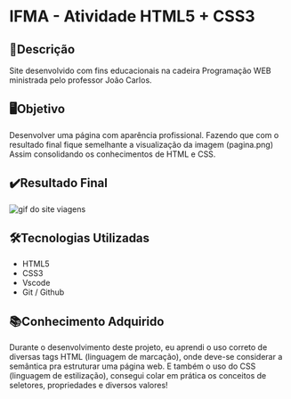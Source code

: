 # IFMA - Atividade HTML5 + CSS3

## 💭Descrição
Site desenvolvido com fins educacionais na cadeira Programação WEB ministrada pelo professor João Carlos.

## 🖥️Objetivo
Desenvolver uma página com aparência profissional. Fazendo que com o resultado final fique semelhante a visualização da imagem (pagina.png) Assim consolidando os conhecimentos de HTML e CSS.

## ✔️Resultado Final
<img src="https://media.giphy.com/media/wTtH4046k6uuYtd0kM/giphy.gif" alt="gif do site viagens">

## 🛠️Tecnologias Utilizadas
- HTML5
- CSS3
- Vscode
- Git / Github

## 📚Conhecimento Adquirido
Durante o desenvolvimento deste projeto, eu aprendi o uso correto de diversas tags HTML (linguagem de marcação), onde deve-se considerar a semântica pra estruturar uma página web. E também o uso do CSS (linguagem de estilização), consegui colar em prática os conceitos de seletores, propriedades e diversos valores!
